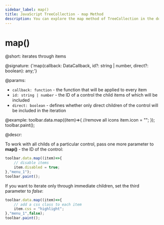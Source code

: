 ```yaml
---
sidebar_label: map()
title: JavaScript TreeCollection - map Method
description: You can explore the map method of TreeCollection in the documentation of the DHTMLX JavaScript UI library. Browse developer guides and API reference, try out code examples and live demos, and download a free 30-day evaluation version of DHTMLX Suite.
---
```


# map()

@short: iterates through items

@signature: {'map(callback: DataCallback<T>, id?: string | number, direct?: boolean): any;'}

@params:
- `callback: function` - the function that will be applied to every item
- `id: string | number` - the ID of a control the child items of which will be included
- `direct: boolean` - defines whether only direct children of the control will be included in the iteration

@example:
toolbar.data.map((item)=>{
    //remove all icons
    item.icon = "";
});
toolbar.paint();

@descr:

To work with all childs of a particular control, pass one more parameter to **map()** - the ID of the control:

~~~js
toolbar.data.map((item)=>{
    // disable items
    item.disabled = true;
},"menu_1");
toolbar.paint();
~~~

If you want to iterate only through immediate children, set the third parameter to _false_:

~~~js
toolbar.data.map((item)=>{
    // add a css class to each item
    item.css = "highlight";
},"menu_1",false);
toolbar.paint();
~~~
